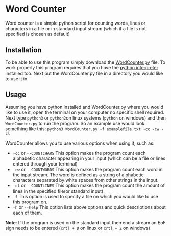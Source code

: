 # Word Counter
Word counter is a simple python script for counting words,
 lines or characters in a file or in standard input stream
 (which if a file is not specified is chosen as default)
## Installation
To be able to use this program simply download the [WordCounter.py](WordCounter.py) file. To work properly this program
requires that you have the [python interpreter](https://www.python.org/downloads/) installed too.
Next put the WordCounter.py file in a directory you would like to use it in.
## Usage
Assuming you have python installed and WordCounter.py where you would like to use it, open the terminal
 on your computer no specific shell required. Next type
 `python3` or `python2`on linux systems (`python` on windows) and then `WordCounter.py` to run the program. So an example use would look something like this:
 `python3 WordCounter.py -f examplefile.txt -cc -cw -cl`
 
 WordCounter allows you to use various options when using it, such as:
*  `-cc` or `--COUNTCHARS`
     This option makes the program count each alphabetic character appearing in your input
   (which can be a file or lines entered through your terminal)
*  `-cw` or `--COUNTWORDS`
     This option makes the program count each word in the input stream. The word is defined as a string
   of alphabetic characters separated by white spaces from other strings in the input.
*  `-cl` or `--COUNTLINES`
      This option makes the program count the amount of lines in the specified file(or standard input).
*   `-f`
      This option is used to specify a file on which you would like to use this program on.
*   `-h` or `--help`
      This option lists above options and quick descriptions about each of them.

**Note**: If the program is used on the standard input then end a stream an EoF sign needs to be entered
(`crtl + D` on linux or `crtl + Z` on windows)